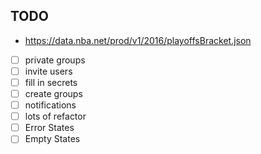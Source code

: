 ## TODO
- https://data.nba.net/prod/v1/2016/playoffsBracket.json
- [ ] private groups
- [ ] invite users
- [ ] fill in secrets
- [ ] create groups
- [ ] notifications
- [ ] lots of refactor
- [ ] Error States
- [ ] Empty States